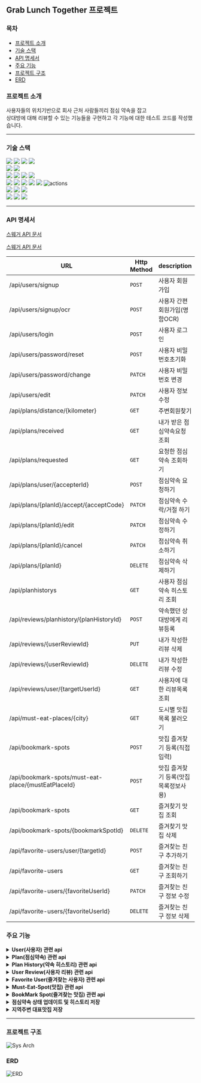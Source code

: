 ## Grab Lunch Together 프로젝트

### 목차
- [프로젝트 소개](#프로젝트-소개)
- [기술 스택](#기술-스택)
- [API 명세서](#API-명세서)
- [주요 기능](#주요-기능)
- [프로젝트 구조](#프로젝트-구조)
- [ERD](#ERD)

### 프로젝트 소개

사용자들의 위치기반으로 회사 근처 사람들끼리 점심 약속을 잡고 <br>
상대방에 대해 리뷰할 수 있는 기능들을 구현하고 각 기능에 대한 테스트 코드를 작성했습니다.

---

### 기술 스택

<img src="https://img.shields.io/badge/java-007396?&logo=java&logoColor=white"> <img src="https://img.shields.io/badge/spring-6DB33F?&logo=spring&logoColor=white"> <img src="https://img.shields.io/badge/Spring boot-6DB33F?&logo=Spring boot&logoColor=white"> <img src="https://img.shields.io/badge/gradle-02303A?&logo=gradle&logoColor=white">
<br>
<img src="https://img.shields.io/badge/Spring Security-6DB33F?&logo=Spring Security&logoColor=white"> 
<img src="https://img.shields.io/badge/Json web tokens-000000?&logo=Json web tokens&logoColor=white">
<br>
<img src="https://img.shields.io/badge/MariaDB-003545?&logo=mariaDB&logoColor=white"> 
<img src="https://img.shields.io/badge/redis-DC382D?&logo=redis&logoColor=white"> 
<img src="https://img.shields.io/badge/Spring JPA-6DB33F?&logo=Spring JPA&logoColor=white"> 
<img src="https://img.shields.io/badge/SMTP-CC0000?&logo=Gmail&logoColor=white">
<br>
<image src="https://img.shields.io/badge/Docker-2496ED?&logo=Docker&logoColor=white">
<img src="https://img.shields.io/badge/aws-232F3E?&logo=amazonaws&logoColor=white"> 
<img src="https://img.shields.io/badge/ec2-FF9900?&logo=amazonec2&logoColor=white"> 
<img src="https://img.shields.io/badge/rds-527FFF?&logo=amazonrds&logoColor=white"> 
<img src="https://img.shields.io/badge/S3-569A31?&logo=amazons3&logoColor=white"> 
<img src="https://img.shields.io/badge/Jenkins-2088FF?&logo=Jenkins&logoColor=white" alt="actions">
<br>
<img src="https://img.shields.io/badge/intellijidea-000000?&logo=intellijidea&logoColor=white"> 
<img src="https://img.shields.io/badge/postman-FF6C37?&logo=postman&logoColor=white"> 
<img src="https://img.shields.io/badge/swagger-85EA2D?&logo=swagger&logoColor=white">
<br>
<img src="https://img.shields.io/badge/Geocode API:공공데이터-007396?&logoColor=white">
<img src="https://img.shields.io/badge/SMS 전송 API:네이버클라우드-1122222?&logoColor=white">
<img src="https://img.shields.io/badge/OCR API:네이버클로바-1122222?&logoColor=white">

---

### API 명세서

[스웨거 API 문서](http://13.209.169.74:8080/swagger-ui/index.html#/)

[스웨거 API 문서](http://13.209.169.74:8080/swagger-ui/index.html#/)

| URL                                     | Http Method | description          |
|-----------------------------------------|-------------|----------------------|
| /api/users/signup                       | `POST`      | 사용자 회원가입             |
| /api/users/signup/ocr                   | `POST`      | 사용자 간편회원가입(명함OCR)    |
| /api/users/login                        | `POST`      | 사용자 로그인              |
| /api/users/password/reset               | `POST`      | 사용자 비밀번호초기화          |
| /api/users/password/change              | `PATCH`     | 사용자 비밀번호 변경          |
| /api/users/edit                         | `PATCH`     | 사용자 정보 수정            |
| /api/plans/distance/{kilometer}         | `GET`       | 주변회원찾기               |
| /api/plans/received                     | `GET`       | 내가 받은 점심약속요청 조회      |
| /api/plans/requested                    | `GET`       | 요청한 점심약속 조회하기        |
| /api/plans/user/{accepterId}            | `POST`      | 점심약속 요청하기            |
| /api/plans/{planId}/accept/{acceptCode} | `PATCH`     | 점심약속 수락/거절 하기        |
| /api/plans/{planId}/edit                | `PATCH`     | 점심약속 수정하기            |
| /api/plans/{planId}/cancel              | `PATCH`     | 점심약속 취소하기            |
| /api/plans/{planId}                     | `DELETE`    | 점심약속 삭제하기            |
| /api/planhistorys                       | `GET`       | 사용자 점심약속 히스토리 조회     |
| /api/reviews/planhistory/{planHistoryId} | `POST`      | 약속했던 상대방에게 리뷰등록      |
| /api/reviews/{userReviewId}             | `PUT`       | 내가 작성한 리뷰 삭제         | 
| /api/reviews/{userReviewId}             | `DELETE`    | 내가 작성한 리뷰 수정         |
| /api/reviews/user/{targetUserId}        | `GET`       | 사용자에 대한 리뷰목록 조회      |
| /api/must-eat-places/{city}             | `GET`       | 도시별 맛집목록 불러오기        |
| /api/bookmark-spots                     | `POST`      | 맛집 즐겨찾기 등록(직접입력)     |
| /api/bookmark-spots/must-eat-place/{mustEatPlaceId} | `POST`      | 맛집 즐겨찾기 등록(맛집목록정보사용) |
| /api/bookmark-spots                     | `GET`       | 즐겨찾기 맛집 조회           |
| /api/bookmark-spots/{bookmarkSpotId}    | `DELETE`    | 즐겨찾기 맛집 삭제           |
| /api/favorite-users/user/{targetId}     | `POST`      | 즐겨찾는 친구 추가하기         |
| /api/favorite-users                     | `GET`       | 즐겨찾는 친구 조회하기         |
| /api/favorite-users/{favoriteUserId}    | `PATCH`     | 즐겨찾는 친구 정보 수정        |
| /api/favorite-users/{favoriteUserId}    | `DELETE`    | 즐겨찾는 친구 정보 삭제        |

### 주요 기능
<details>
<summary><strong>User(사용자) 관련 api</strong></summary>
  
- 일반회원가입 : 사용자 일반가입은 회원정보 직접입력을 통해서 가능합니다.
- 간편회원가입 : 사용자 간편가입은 명함사진(OCR진행)과 비밀번호입력을 통해서 가능합니다.
- 로그인 : 비밀번호는 `BCryptPasswordEncoder`를 통해 암호화하여 저장하고 로그인 시 복호화하여 비교 후 사용자정보와 일치 시 토큰을 발행합니다.
- 회원정보 수정 : 입력된 수정정보로 사용자정보를 업데이트 합니다.
- 비밀번호 변경 : 입력된 비밀번호를 암호화 하여 비밀번호를 업데이트합니다.
- 비밀번호 초기화 : 임시비밀번호를 암호화하여 저장 하고 사용자 Email 로 임시비밀번호를 전송합니다.
  
</details>

<details>
<summary><Strong>Plan(점심약속) 관련 api</Strong></summary>

- 주변회원 탐색 : 사용자는 본인이 설정한 거리 내 회원목록을 조회할 수 있습니다. 
- 점심약속 신청 : 
    - 조회된 사용자에게 일정(시간/장소/메뉴/요청메세지)을 적어 점심약속 신청을 생성할 수 있습니다. 
    - 피신청인에게는 생성된 점심약속을 요약하여 SMS로 전송
- 점심약속 업데이트 :
    - 점심약속 수정 : 점심약속 신청에 응답 전, 신청인은 생성된 점심약속 일정을 수정할 수 있습니다.
    - 점심약속 응답 : 피신청인은 해당 점심약속을 수락 또는 거절할 수 있습니다.
    - 점심약속 취소 : 수락 상태의 점심약속 시간 전 신청인/피신청인은 약속을 취소할 수 있습니다. 
- 점심약속 삭제 : 신청인은 점심약속 시간이 1시간 이상 남은 미응답 상태인 약속을 삭제 할 수 있습니다.
</details>

<details>
<summary><Strong>Plan History(약속 히스토리) 관련 api</Strong></summary>
  
- 점심약속 히스토리 조회 : 사용자가 신청하거나 수락한 점심약속 히스토리 목록을 조회할 수 있습니다.
- (매 분 스케줄링을 통해 `COMPLETED` ,`CANCEL`상태이면서 일정이 지난 점심약속을 히스토리에 등록)
</details>

<details>
<summary><Strong>User Review(사용자 리뷰) 관련 api</Strong></summary>
  
- 리뷰 작성 : 점심약속이 완료된 상대방의 프로필에 서로 별점과 리뷰를 작성할 수 있습니다.
- 리뷰 조회 : 다른사용자의 id로 사용자에게 등록 된 리뷰리스트를 조회할 수 있습니다.
- 리뷰 수정 : 본인이 작성한 리뷰를 수정할 수 있습니다.
- 리뷰 삭제 : 본인이 작성한 리뷰를 삭제할 수 있습니다.
</details>

<details>
<summary><Strong>Favorite User(즐겨찾는 사용자) 관련 api</Strong></summary>
  
- 즐겨찾는 사용자 등록 : 조회한 사용자목록에서 사용자를 선택하여 내 즐겨찾기 목록에 닉네임과 함께 등록합니다.
- 즐겨찾는 사용자 조회 : 내가 등록한 즐겨찾는 사용자 목록을 조회합니다.
- 즐겨찾는 사용자 닉네임 수정 : 내가 등록한 즐겨찾는 사용자의 닉네임을 수정할 수 있습니다.
- 즐겨찾는 사용자 삭제 : 내가 등록한 즐겨찾는 사용자를 목록에서 삭제할 수 있습니다.
</details>

<details>
<summary><Strong>Must-Eat-Spot(맛집) 관련 api</Strong></summary>

- 조회 : 크롤링을 통해 저장된 지역주변 대표맛집 목록을 파라미터(지역이름)를 이용하여 조회 합니다.
    - `synchronized`를 사용하여 동기화 -> 크롤링이 진행되는 시점에는 맛집목록 조회 불가합니다.
    - 동시성 문제 방지, 원자성 보장, 데이터 일관성 

</details>

<details>
<summary><Strong>BookMark Spot(즐겨찾는 맛집) 관련 api</Strong></summary>

- 즐겨찾는 맛집 등록 : 
  - 직접입력 등록 : 조회된 맛집 목록 중 식당을 선택하여 내가 즐겨찾는 맛집으로 등록합니다.
  - 맛집정보로 등록 : 조회한 Must-Eat-Spot(맛집)의 id로 즐겨찾기 맛집을 등록합니다.
- 즐겨찾는 맛집 조회 : 본인이 등록한 맛집 목록을 조회</br>
    - (맛집테이블(FOODIE_SPOT)의 컬럼들은 크롤링 시마다 삭제/생성 되므로 연관관계를 설정 하지 않고 조회된 식당의 모든 컬럼의
      데이터를 즐겨찾기맛집 테이블에 저장)
- 즐겨찾는 맛집 삭제 : 본인이 등록한 맛집 목록을 삭제합니다.

</details>

<details>
<summary><Strong>점심약속 상태 업데이트 및 히스토리 저장</Strong></summary>

- 1분 단위로 스케쥴링 하여 일정이 지난 `REQUESTED`요청 상태의 점심약속 상태 `EXPIRED`로 업데이트.
- 1분 단위로 스케줄링 하여 일정이 지난 `ACCEPTED`수락 상태의 점심약속 상태 `COMPLETED`로 업데이트 후 히스토리 등록

</details>
<details>
<summary><Strong>지역주변 대표맛집 저장</Strong></summary>

- 주 1회(매 주 월요일 00:00) [kakao map]에서 주요 도시별 맛집 크롤링하여 저장.
- 맛집 정보(식당이름/평점/대표메뉴/영업시간) 조회 기능 제공.
- 매주 별점/영업여부 등을 업데이트 하기 위해 크롤링 시마다 모든컬럼을 삭제 후 조회된내용 새로등록

</details>

---

### 프로젝트 구조

![Sys Arch](https://drive.google.com/uc?id=17XC_OfKZTq4ziU13OvhDruV5MW83rTTP)

### ERD

![ERD](https://drive.google.com/uc?id=1jxn3J1ZP1WE9K9ChXXeIBMiM_Bl7MAk8)

